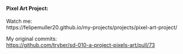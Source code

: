 <h4>Pixel Art Project:</h4>
Watch me: <br>
https://felipemuller20.github.io/my-projects/projects/pixel-art-project/

My original commits: <br>
https://github.com/tryber/sd-010-a-project-pixels-art/pull/73
